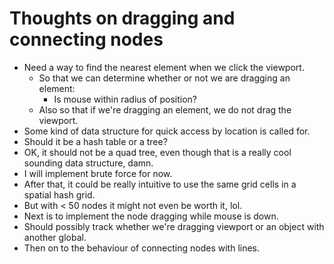 # Thoughts on dragging and connecting nodes

- Need a way to find the nearest element when we click the viewport.
    - So that we can determine whether or not we are dragging an element:
        - Is mouse within radius of position?
    - Also so that if we're dragging an element, we do not drag the viewport.
- Some kind of data structure for quick access by location is called for.
- Should it be a hash table or a tree?
- OK, it should not be a quad tree, even though that is a really cool sounding data structure, damn.
- I will implement brute force for now.
- After that, it could be really intuitive to use the same grid cells in a spatial hash grid.
- But with < 50 nodes it might not even be worth it, lol.
- Next is to implement the node dragging while mouse is down.
- Should possibly track whether we're dragging viewport or an object with another global.
- Then on to the behaviour of connecting nodes with lines.